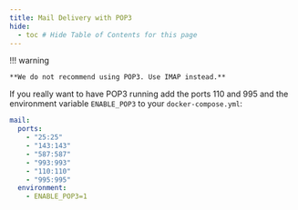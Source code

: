 ```yaml
---
title: Mail Delivery with POP3
hide:
  - toc # Hide Table of Contents for this page
---
```


!!! warning

    **We do not recommend using POP3. Use IMAP instead.**

If you really want to have POP3 running add the ports 110 and 995 and the environment variable `ENABLE_POP3` to your `docker-compose.yml`: 

```yaml
mail:
  ports:
    - "25:25"
    - "143:143"
    - "587:587"
    - "993:993"
    - "110:110"
    - "995:995" 
  environment:
    - ENABLE_POP3=1
```
